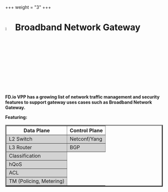 +++
weight = "3"
+++

# <img src="/img/broadbandnetworkgateway.png" width=5% > Broadband Network Gateway
**FD.io VPP has a growing list of network traffic management and security features to support gateway uses cases such as Broadband Network Gateway.**

**Featuring:**
<table border = "3" width = "30%"> 
    <thead>
      <tr>
      <th>Data Plane</th>
      <th>Control Plane </th>
      </tr>
    </thead>
    <tbody bgcolor = "lightgray">
      <tr><td> L2 Switch</td><td>Netconf/Yang</td></tr>
      <tr><td> L3 Router</td><td>BGP</td></tr>
      <tr><td> Classification</td></tr>
      <tr><td> hQoS</td></tr>
      <tr><td> ACL</td></tr>
      <tr><td> TM (Policing, Metering)</td></tr>
    </tbody>
</table>
